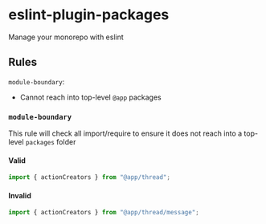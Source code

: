 # eslint-plugin-packages

Manage your monorepo with eslint

## Rules

`module-boundary`:

- Cannot reach into top-level `@app` packages

### `module-boundary`

This rule will check all import/require to ensure it does not reach into a
top-level `packages` folder

#### Valid

```js
import { actionCreators } from "@app/thread";
```

#### Invalid

```js
import { actionCreators } from "@app/thread/message";
```
